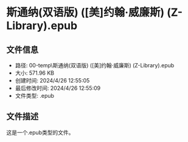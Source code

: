 ﻿# 斯通纳(双语版) ([美]约翰·威廉斯) (Z-Library).epub

## 文件信息
- 路径: 00-temp\斯通纳(双语版) ([美]约翰·威廉斯) (Z-Library).epub
- 大小: 571.96 KB
- 创建时间: 2024/4/26 12:55:05
- 最后修改时间: 2024/4/26 12:55:09
- 文件类型: .epub

## 文件描述
这是一个.epub类型的文件。


